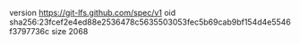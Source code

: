 version https://git-lfs.github.com/spec/v1
oid sha256:23fcef2e4ed88e2536478c5635503053fec5b69cab9bf154d4e5546f3797736c
size 2068
